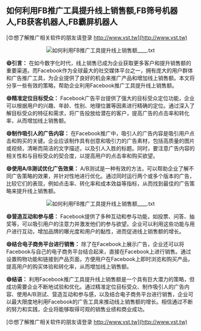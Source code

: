 ## **如何利用FB推广工具提升线上销售额,FB筛号机器人,FB获客机器人,FB霸屏机器人**

[😍想了解推广相关软件的朋友请登录 http://www.vst.tw](http://www.vst.tw)

 <center><img src="https://vst.tw/MP4/tuiguang/png/8.png" alt="如何利用FB推广工具提升线上销售额____.txt"></center>

**😄引言：**
在如今数字化时代，线上销售已成为企业获取更多客户和提升销售额的重要渠道。而Facebook作为全球最大的社交媒体平台之一，拥有庞大的用户群体和广告推广工具，为企业提供了良好的机会来推广产品和增加线上销售额。本文将分享一些有效的策略，帮助企业利用Facebook推广工具提升线上销售额。

**😄精准定位目标受众：**
Facebook广告平台提供了强大的目标受众定位功能，企业可以根据用户的兴趣、年龄、性别、地理位置等因素进行精确的定位。通过深入了解目标受众的特征和需求，将广告投放给潜在的客户，提高广告的点击率和转化率，从而增加线上销售额。

**😄制作吸引人的广告内容：**
在Facebook推广中，吸引人的广告内容是吸引用户点击和购买的关键。企业应该制作具有创意和吸引力的广告素材，包括高质量的图片或视频，清晰而简洁的文字描述，以及引人入胜的标题。同时，要注意广告内容的相关性和与目标受众的契合度，以提高用户的点击率和购买欲望。

**😄使用A/B测试优化广告效果：**
A/B测试是一种有效的方法，可以帮助企业了解不同广告策略的效果，并针对性地进行优化。通过同时运行两个或多个版本的广告，比较它们的表现，例如点击率、转化率和成本效益等指标，从而找到最佳的广告策略来提升线上销售额。

 <center><img src="https://vst.tw/MP4/tuiguang/png/5.png" alt="如何利用FB推广工具提升线上销售额____.txt"></center>

**😄营造互动和参与感：**
Facebook提供了多种互动和参与功能，如投票、问答、抽奖等，可以吸引用户的注意力并激发他们的参与欲望。企业可以利用这些功能与用户进行互动，增加品牌的曝光度和用户的黏性，进而促进线上销售额的增长。

**😄结合电子商务平台进行销售：**
除了在Facebook上展示广告，企业还可以将Facebook与自己的电子商务平台结合起来，直接在Facebook上进行销售。通过设置购物功能和链接到产品页面，方便用户在Facebook上即时浏览和购买产品，提高用户的购买体验和转化率，从而增加线上销售额。

**😄结语：**
利用Facebook推广工具提升线上销售额是一个具有巨大潜力的策略，但成功需要企业不断地试验和优化。通过精准定位目标受众、制作吸引人的广告内容、使用A/B测试、营造互动和参与感，以及结合电子商务平台进行销售，企业可以最大限度地利用Facebook的广告工具来推动线上销售额的增长。相信通过不断的努力和实践，企业将能够取得可观的销售业绩和商业成功。

[😍想了解推广相关软件的朋友请登录 http://www.vst.tw](http://www.vst.tw)




